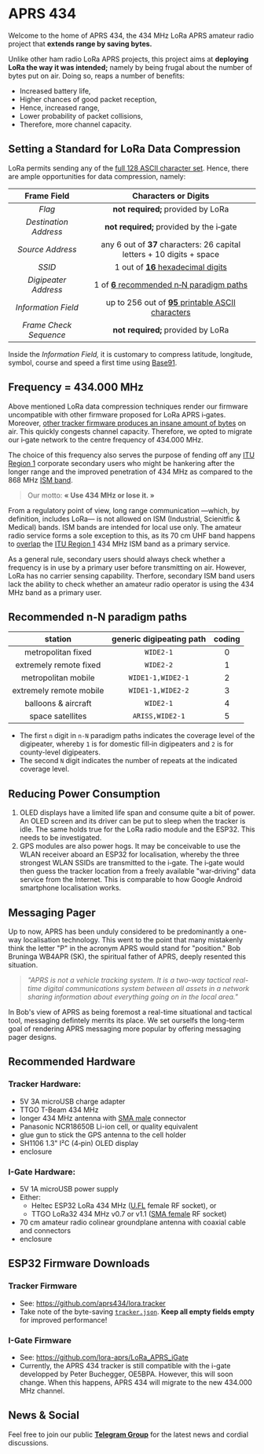 # APRS 434

Welcome to the home of APRS 434, the 434 MHz LoRa APRS amateur radio project that **extends range by saving bytes.**

Unlike other ham radio LoRa APRS projects, this project aims at **deploying LoRa the way it was intended;** namely by being frugal about the number of bytes put on air. Doing so, reaps a number of benefits:

- Increased battery life,
- Higher chances of good packet reception,
- Hence, increased range,
- Lower probability of packet collisions,
- Therefore, more channel capacity.


## Setting a Standard for LoRa Data Compression
LoRa permits sending any of the [full 128 ASCII character set](https://en.wikipedia.org/wiki/ASCII#Character_set). Hence, there are ample opportunities for data compression, namely:

|**Frame Field**|**Characters or Digits**|
|:-:|:-:|
|_Flag_|**not required;** provided by LoRa|
|_Destination Address_|**not required;** provided by the i‑gate|
|_Source Address_|any 6 out of **37** characters: 26 capital letters + 10 digits + space|
|_SSID_|1 out of [**16** hexadecimal digits](https://en.wikipedia.org/wiki/Hexadecimal)|
|_Digipeater Address_|1 of [**6** recommended n‑N paradigm paths](#recommended-n-n-paradigm-paths)|
|_Information Field_|up to 256 out of [**95** printable ASCII characters](https://en.wikipedia.org/wiki/ASCII#Printable_characters)|
|_Frame Check Sequence_|**not required;** provided by LoRa|

Inside the _Information Field,_ it is customary to compress latitude, longitude, symbol, course and speed a first time using [Base91](https://en.wikipedia.org/wiki/List_of_numeral_systems#Standard_positional_numeral_systems).


## Frequency = 434.000 MHz
Above mentioned LoRa data compression techniques render our firmware uncompatible with other firmware proposed for LoRa APRS i‑gates.
Moreover, [other tracker firmware produces an insane amount of bytes](https://github.com/lora-aprs/LoRa_APRS_Tracker/issues/56) on air. This quickly congests channel capacity.
Therefore, we opted to migrate our i‑gate network to the centre frequency of 434.000 MHz.

The choice of this frequency also serves the purpose of fending off any [ITU Region 1](https://en.wikipedia.org/wiki/ITU_Region) corporate secondary users who might be hankering after the longer range and the improved penetration of 434 MHz as compared to the 868 MHz [ISM band](https://en.wikipedia.org/wiki/ISM_radio_band).

> Our motto: **« Use 434 MHz or lose it. »**

From a regulatory point of view, long range communication —which, by definition, includes LoRa— is not allowed on ISM (Industrial, Scienitfic & Medical) bands. ISM bands are intended for local use only. The amateur radio service forms a sole exception to this, as its 70 cm UHF band happens to [overlap](https://hamwaves.com/lpd433/en/index.html#lpd433-channels) the [ITU Region 1](https://en.wikipedia.org/wiki/ITU_Region) 434 MHz ISM band as a primary service.

As a general rule, secondary users should always check whether a frequency is in use by a primary user before transmitting on air.
However, LoRa has no carrier sensing capability. Therfore, secondary ISM band users lack the ability to check whether an amateur radio operator is using the 434 MHz band as a primary user.


## Recommended n-N paradigm paths

|station|generic digipeating path|coding|
|:-----:|:----------------------:|:----:|
|metropolitan fixed|`WIDE2-1`|0|
|extremely remote fixed|`WIDE2-2`|1|
|metropolitan mobile|`WIDE1-1,WIDE2-1`|2|
|extremely remote mobile|`WIDE1-1,WIDE2-2`|3|
|balloons & aircraft|`WIDE2-1`|4|
|space satellites|`ARISS,WIDE2-1`|5|

- The first `n` digit in `n-N` paradigm paths indicates the coverage level of the digipeater, whereby `1` is for domestic fill‑in digipeaters and `2` is for county-level digipeaters.
- The second `N` digit indicates the number of repeats at the indicated coverage level.


## Reducing Power Consumption
1. OLED displays have a limited life span and consume quite a bit of power. An OLED screen and its driver can be put to sleep when the tracker is idle. The same holds true for the LoRa radio module and the ESP32. This needs to be investigated.
2. GPS modules are also power hogs. It may be conceivable to use the WLAN receiver aboard an ESP32 for localisation, whereby the three strongest WLAN SSIDs are transmitted to the i‑gate. The i‑gate would then guess the tracker location from a freely available "war‑driving" data service from the Internet. This is comparable to how Google Android smartphone localisation works.


## Messaging Pager
Up to now, APRS has been unduly considered to be predominantly a one-way localisation technology. This went to the point that many mistakenly think the letter "P" in the acronym APRS would stand for "position." Bob Bruninga WB4APR (SK), the spiritual father of APRS, deeply resented this situation.

> _"APRS is not a vehicle tracking system. It is a two-way tactical real-time digital communications system between all assets in a network sharing information about everything going on in the local area."_
 
In Bob's view of APRS as being foremost a real-time situational and tactical tool, messaging defintely merrits its place.
We set ourselfs the long-term goal of rendering APRS messaging more popular by offering messaging pager designs.


## Recommended Hardware

### Tracker Hardware:
- 5V 3A microUSB charge adapter
- TTGO T-Beam 434 MHz
- longer 434 MHz antenna with [SMA male](https://en.wikipedia.org/wiki/SMA_connector) connector
- Panasonic NCR18650B Li-ion cell, or quality equivalent
- glue gun to stick the GPS antenna to the cell holder
- SH1106 1.3" I²C (4‑pin) OLED display
- enclosure

### I-Gate Hardware:
- 5V 1A microUSB power supply
- Either:
  + Heltec ESP32 LoRa 434 MHz ([U.FL](https://en.wikipedia.org/wiki/Hirose_U.FL) female RF socket), or
  + TTGO LoRa32 434 MHz v0.7 or v1.1 ([SMA female](https://en.wikipedia.org/wiki/SMA_connector) RF socket)
- 70 cm amateur radio colinear groundplane antenna with coaxial cable and connectors
- enclosure


## ESP32 Firmware Downloads

### Tracker Firmware
- See: <https://github.com/aprs434/lora.tracker>
- Take note of the byte-saving [`tracker.json`](https://github.com/aprs434/lora.tracker/blob/master/data/tracker.json). **Keep all empty fields empty** for improved performance!

### I-Gate Firmware
- See: <https://github.com/lora-aprs/LoRa_APRS_iGate>
- Currently, the APRS 434 tracker is still compatible with the i-gate developped by Peter Buchegger, OE5BPA. However, this will soon change. When this happens, APRS 434 will migrate to the new 434.000 MHz channel.



## News & Social
Feel free to join our public [**Telegram Group**](https://t.me/aprs434) for the latest news and cordial discussions.
